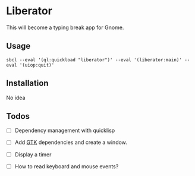 # Liberator

This will become a typing break app for Gnome.

## Usage

```
sbcl --eval '(ql:quickload "liberator")' --eval '(liberator:main)' --eval '(uiop:quit)'
```

## Installation

No idea

## Todos

- [ ] Dependency management with quicklisp

- [ ] Add [GTK](http://www.crategus.com/books/cl-gtk/gtk-tutorial.html#Getting_started) dependencies and create a window.

- [ ] Display a timer

- [ ] How to read keyboard and mouse events?
